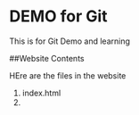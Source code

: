 # DEMO for Git
This is for Git Demo and learning

##Website Contents

HEre are the files in the website
1. index.html
2.